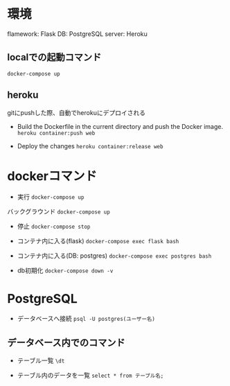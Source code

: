 # 環境
flamework: Flask
DB: PostgreSQL
server: Heroku

## localでの起動コマンド
`docker-compose up`

## heroku
gitにpushした際、自動でherokuにデプロイされる

- Build the Dockerfile in the current directory and push the Docker image.
`heroku container:push web `

- Deploy the changes
`heroku container:release web`

# dockerコマンド
- 実行
`docker-compose up`

バックグラウンド
`docker-compose up`

- 停止
`docker-compose stop`

- コンテナ内に入る(flask)
`docker-compose exec flask bash`

- コンテナ内に入る(DB: postgres)
`docker-compose exec postgres bash`

- db初期化
`docker-compose down -v`

# PostgreSQL
- データベースへ接続
`psql -U postgres(ユーザー名)`

## データベース内でのコマンド
- テーブル一覧
`\dt`

- テーブル内のデータを一覧
`select * from テーブル名;`
